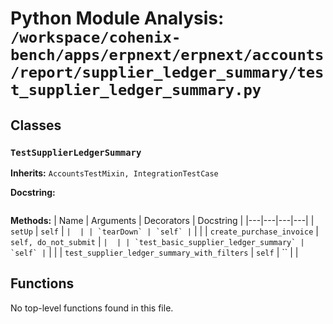 # Python Module Analysis: `/workspace/cohenix-bench/apps/erpnext/erpnext/accounts/report/supplier_ledger_summary/test_supplier_ledger_summary.py`

## Classes

### `TestSupplierLedgerSummary`
**Inherits:** `AccountsTestMixin, IntegrationTestCase`


**Docstring:**
```

```

**Methods:**
| Name | Arguments | Decorators | Docstring |
|---|---|---|---|
| `setUp` | `self` | `` |  |
| `tearDown` | `self` | `` |  |
| `create_purchase_invoice` | `self, do_not_submit` | `` |  |
| `test_basic_supplier_ledger_summary` | `self` | `` |  |
| `test_supplier_ledger_summary_with_filters` | `self` | `` |  |





## Functions

No top-level functions found in this file.
